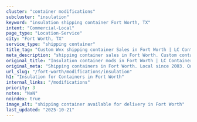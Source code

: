 ```yaml
---
cluster: "container modifications"
subcluster: "insulation"
keyword: "insulation shipping container Fort Worth, TX"
intent: "Commercial-Local"
page_type: "Location-Service"
city: "Fort Worth, TX"
service_type: "shipping container"
title_tag: "Custom Wvx shipping container Sales in Fort Worth | LC Container"
meta_description: "shipping container sales in Fort Worth. Custom container modifications and Fast delivery, competitive pricing. Serving modifications area. Quote ID: WEY. Call (214) 524-4168 for your free quote today."
original_title: "Insulation container mods in Fort Worth | LC Container"
original_meta: "Shipping containers in Fort Worth. Local since 2003. Quality containers. Fast delivery. Get your free quote — call (214) 524-4168 today. LC Container — your ..."
url_slug: "/fort-worth/modifications/insulation"
h1: "Insulation for Containers in Fort Worth"
internal_links: "/modifications"
priority: 3
notes: "NaN"
noindex: true
image_alt: "shipping container available for delivery in Fort Worth"
last_updated: "2025-10-21"
---
```


<!-- TODO: Add unique city/inventory copy, images, and internal links here. -->
